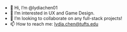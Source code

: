 - 👋 Hi, I’m @lydiachen01
- 👀 I’m interested in UX and Game Design.
- 💞️ I’m looking to collaborate on any full-stack projects!
- 📫 How to reach me: lydia.chen@tufts.edu

<!---
lydiachen01/lydiachen01 is a ✨ special ✨ repository because its `README.md` (this file) appears on your GitHub profile.
You can click the Preview link to take a look at your changes.
--->
